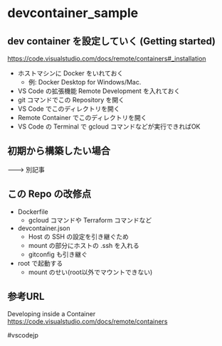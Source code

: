 # devcontainer_sample

## dev container を設定していく (Getting started)

https://code.visualstudio.com/docs/remote/containers#_installation

+ ホストマシンに Docker をいれておく
  + 例: Docker Desktop for Windows/Mac.
+ VS Code の拡張機能 Remote Development を入れておく
+ git コマンドでこの Repository を開く
+ VS Code でこのディレクトリを開く
+ Remote Container でこのディレクトリを開く
+ VS Code の Terminal で gcloud コマンドなどが実行できればOK


## 初期から構築したい場合

---> 別記事

## この Repo の改修点

+ Dockerfile
  + gcloud コマンドや Terraform コマンドなど
+ devcontainer.json
  + Host の SSH の設定を引き継ぐため
  + mount の部分にホストの .ssh を入れる
  + gitconfig も引き継ぐ
+ root で起動する
  + mount のせい(root以外でマウントできない)

## 参考URL

Developing inside a Container
https://code.visualstudio.com/docs/remote/containers




#vscodejp